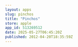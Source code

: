 ```yaml
---
layout: apps
slug: pinchos
title: "Pinchos"
store: apple
app_id: 513269512
date: 2025-05-27T06:45:20Z
published: 2012-04-20T18:35:59Z
---
```

